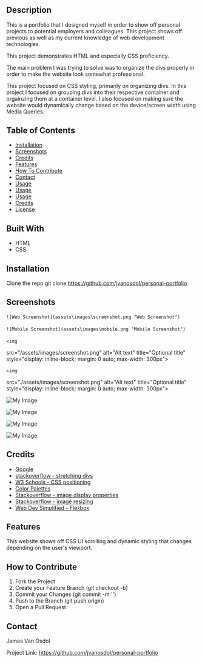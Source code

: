 # <Personal-Portfolio>

## Description

This is a portfolio that I designed myself in order to show off personal projects to potential employers and colleagues. This project shows off previous as well as my current knowledge of web development technologies. 

This project demonstrates HTML and especially CSS proficiency.

The main problem I was trying to solve was to organize the divs properly in order to make the website look somewhat professional.

This project focused on CSS styling, primarily on organizing divs. In this project I focused on grouping divs into their respective container and orgainzing them at a container level. I also focused on making sure the website would dynamically change based on the device/screen width using Media Queries.


## Table of Contents

- [Installation](#installation)
- [Screenshots](#screenshots)
- [Credits](#credits)
- [Features](#features)
- [How To Contribute](#how-to-contribute)
- [Contact](#contact)
- [Usage](#usage)
- [Usage](#usage)
- [Usage](#usage)
- [Credits](#credits)
- [License](#license)


## Built With

- HTML
- CSS


## Installation

Clone the repo
git clone https://github.com/jvanosdol/personal-portfolio


## Screenshots

    ![Web Screenshot](assets\images\screenshot.png "Web Screenshot")

    ![Mobile Screenshot](assets\images\mobile.png "Mobile Screenshot")

    <img
  src="/assets/images/screenshot.png"
  alt="Alt text"
  title="Optional title"
  style="display: inline-block; margin: 0 auto; max-width: 300px">

    <img
  src="./assets/images/screenshot.png"
  alt="Alt text"
  title="Optional title"
  style="display: inline-block; margin: 0 auto; max-width: 300px">

  ![My Image](images/my-image.jpg)

  ![My Image](../images/mobile.png)

  ![My Image](assets/images/my-image.jpg)

  ![My Image](../assets/images/my-image.jpg)



## Credits

- [Google](https://www.google.com)
- [stackoverflow - stretching divs](https://stackoverflow.com/questions/21222663/make-nested-div-stretch-to-100-of-remaining-container-div-height)
- [W3 Schools - CSS positioning](https://www.w3schools.com/css/css_positioning.asp)
- [Color Palettes](https://coolors.co/palettes/trending)
- [Stackoverflow - image display properties](https://stackoverflow.com/questions/15825118/css-displaying-elements-vertically-down-instead-of-hortizontal-straight)
- [Stackoverflow - image resizing](https://stackoverflow.com/questions/3029422/how-do-i-auto-resize-an-image-to-fit-a-div-container)
- [Web Dev Simplified - Flexbox](https://www.youtube.com/watch?v=fYq5PXgSsbE)


## Features

This website shows off CSS UI scrolling and dynamic styling that changes depending on the user's viewport.

## How to Contribute

1. Fork the Project
2. Create your Feature Branch (git checkout -b)
3. Commit your Changes (git commit -m '')
4. Push to the Branch (git push origin)
5. Open a Pull Request


## Contact

James Van Osdol

Project Link: https://github.com/jvanosdol/personal-portfolio
